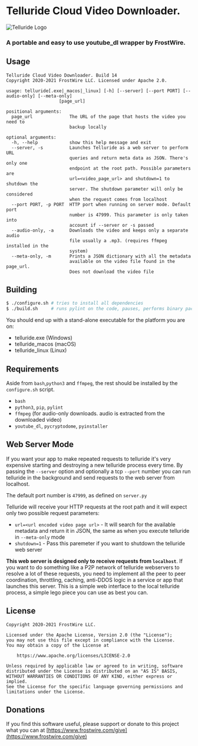 # Telluride Cloud Video Downloader.

![Telluride Logo](logo/1024X1024-white-telluride-logo.png)

### A portable and easy to use youtube_dl wrapper by FrostWire.    

## Usage
```
Telluride Cloud Video Downloader. Build 14
Copyright 2020-2021 FrostWire LLC. Licensed under Apache 2.0.

usage: telluride[.exe|_macos|_linux] [-h] [--server] [--port PORT] [--audio-only] [--meta-only]
                    [page_url]

positional arguments:
  page_url              The URL of the page that hosts the video you need to
                        backup locally

optional arguments:
  -h, --help            show this help message and exit
  --server, -s          Launches Telluride as a web server to perform URL
                        queries and return meta data as JSON. There's only one
                        endpoint at the root path. Possible parameters are
                        url=<video_page_url> and shutdown=1 to shutdown the
                        server. The shutdown parameter will only be considered
                        when the request comes from localhost
  --port PORT, -p PORT  HTTP port when running on server mode. Default port
                        number is 47999. This parameter is only taken into
                        account if --server or -s passed
  --audio-only, -a      Downloads the video and keeps only a separate audio
                        file usually a .mp3. (requires ffmpeg installed in the
                        system)
  --meta-only, -m       Prints a JSON dictionary with all the metadata
                        available on the video file found in the page_url.
                        Does not download the video file
```

## Building

```bash
$ ./configure.sh # tries to install all dependencies
$ ./build.sh     # runs pylint on the code, pauses, performs binary packaging
```

You should end up with a stand-alone executable for the platform you are on:

 - telluride.exe (Windows)
 - telluride_macos (macOS)
 - telluride_linux (Linux)

## Requirements
 Aside from `bash`,`python3` and `ffmpeg`, the rest should be installed by the `configure.sh` script.
    
 - `bash`
 - `python3`, `pip`, `pylint`
 - `ffmpeg` (for audio-only downloads. audio is extracted from the downloaded video)
 - `youtube_dl`, `pycryptodome`, `pyinstaller`

## Web Server Mode

If you want your app to make repeated requests to telluride it's very expensive starting and destroying a new telluride process every time. By passing the `--server` option and optionally a tcp `--port` number you can run telluride in the background and send requests to the web server from localhost.

The default port number is `47999`, as defined on `server.py`

Telluride will receive your HTTP requests at the root path and it will expect only two possible request parameters:
 - `url=<url encoded video page url>` - It will search for the available metadata and return it in JSON, the same as when you execute telluride in `--meta-only` mode
 - `shutdown=1` - Pass this paremeter if you want to shutdown the telluride web server

**This web server is designed only to receive requests from `localhost`**. If you want to do something like a P2P network of telluride webservers to resolve a lot of these requests, you need to implement all the peer to peer coordination, throttling, caching, anti-DDOS logic in a service or app that launches this server. This is a simple web interface to the local telluride process, a simple lego piece you can use as best you can.

## License
```
Copyright 2020-2021 FrostWire LLC.

Licensed under the Apache License, Version 2.0 (the "License");
you may not use this file except in compliance with the License.
You may obtain a copy of the License at
    
    https://www.apache.org/licenses/LICENSE-2.0

Unless required by applicable law or agreed to in writing, software
distributed under the License is distributed on an "AS IS" BASIS,
WITHOUT WARRANTIES OR CONDITIONS OF ANY KIND, either express or implied.
See the License for the specific language governing permissions and
limitations under the License.
```

## Donations

If you find this software useful, please support or donate to this project what you can at [https://www.frostwire.com/give](https://www.frostwire.com/give)
